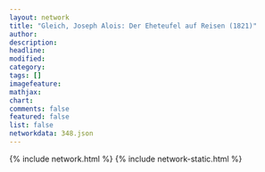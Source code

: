 ```yaml
---
layout: network
title: "Gleich, Joseph Alois: Der Eheteufel auf Reisen (1821)"
author:
description:
headline:
modified:
category:
tags: []
imagefeature: 
mathjax: 
chart: 
comments: false
featured: false
list: false
networkdata: 348.json
---
```

{% include network.html %}
{% include network-static.html %}
